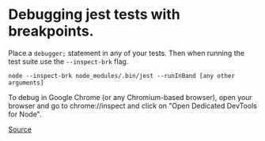 # Debugging jest tests with breakpoints.

Place a `debugger;` statement in any of your tests. Then when running the test suite use the `--inspect-brk` flag.

```
node --inspect-brk node_modules/.bin/jest --runInBand [any other arguments]
```

To debug in Google Chrome (or any Chromium-based browser), open your browser and go to chrome://inspect and
click on "Open Dedicated DevTools for Node".

[Source](https://jestjs.io/docs/troubleshooting)
